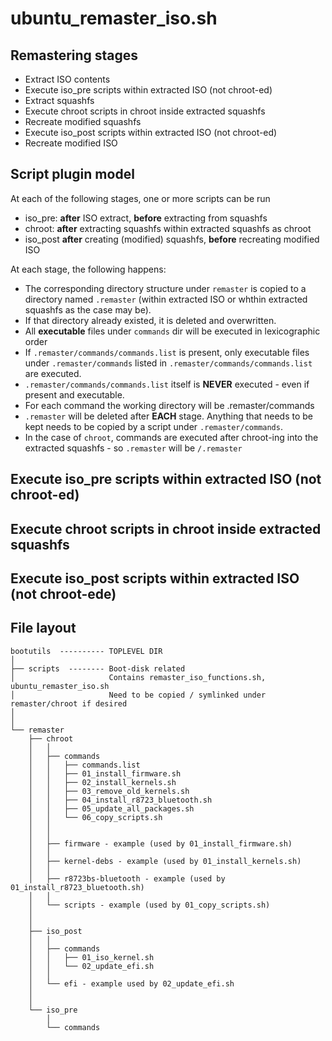 
# ubuntu_remaster_iso.sh
## Remastering stages
-  Extract ISO contents
-  Execute iso_pre scripts within extracted ISO (not chroot-ed)
-  Extract squashfs
-  Execute chroot scripts in chroot inside extracted squashfs
-  Recreate modified squashfs
-  Execute iso_post scripts within extracted ISO (not chroot-ed)
-  Recreate modified ISO

## Script plugin model
At each of the following stages, one or more scripts can be run

- iso_pre: **after** ISO extract, **before** extracting from squashfs
- chroot: **after** extracting squashfs within extracted squashfs as chroot
- iso_post **after** creating (modified) squashfs, **before** recreating modified ISO

At each stage, the following happens:

- The corresponding directory structure under ```remaster``` is copied to
a directory named ```.remaster``` (within extracted ISO or whthin extracted squashfs as the case may be).
- If that directory already existed, it is deleted and overwritten.
- All **executable** files under ```commands``` dir will be executed in lexicographic order
- If ```.remaster/commands/commands.list``` is present, only executable files under ```.remaster/commands``` listed in ```.remaster/commands/commands.list``` are executed.
- ```.remaster/commands/commands.list``` itself is **NEVER** executed - even if present and executable.
- For each command the working directory will be .remaster/commands
- ```.remaster``` will be deleted after **EACH** stage. Anything that needs to be kept needs to be copied by a script under ```.remaster/commands```.
- In the case of ```chroot```, commands are executed after chroot-ing into the extracted squashfs - so ```.remaster``` will be ```/.remaster```

## Execute iso_pre scripts within extracted ISO (not chroot-ed)

## Execute chroot scripts in chroot inside extracted squashfs

## Execute iso_post scripts within extracted ISO (not chroot-ede)

## File layout
```
bootutils  ---------- TOPLEVEL DIR
│
├── scripts  -------- Boot-disk related
│                     Contains remaster_iso_functions.sh, ubuntu_remaster_iso.sh
│                     Need to be copied / symlinked under remaster/chroot if desired 
│
│
└── remaster
    ├── chroot
    │   │
    │   ├── commands
    │   │   ├── commands.list
    │   │   ├── 01_install_firmware.sh
    │   │   ├── 02_install_kernels.sh
    │   │   ├── 03_remove_old_kernels.sh
    │   │   ├── 04_install_r8723_bluetooth.sh
    │   │   ├── 05_update_all_packages.sh
    │   │   └── 06_copy_scripts.sh
    │   │
    │   │
    │   ├── firmware - example (used by 01_install_firmware.sh)
    │   │
    │   ├── kernel-debs - example (used by 01_install_kernels.sh)
    │   │
    │   ├── r8723bs-bluetooth - example (used by 01_install_r8723_bluetooth.sh)
    │   │
    │   └── scripts - example (used by 01_copy_scripts.sh)
    │
    │
    ├── iso_post
    │   │ 
    │   ├── commands
    │   │   ├── 01_iso_kernel.sh
    │   │   └── 02_update_efi.sh
    │   │
    │   └── efi - example used by 02_update_efi.sh
    │
    │
    └── iso_pre
        │ 
        └── commands
```

